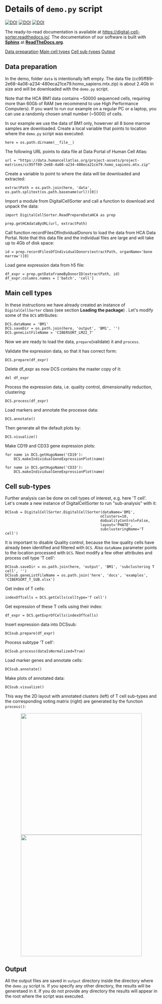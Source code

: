 # Details of ```demo.py``` script

[![DOI](https://badge.fury.io/gh/sdomanskyi%2FDigitalCellSorter.svg)](https://badge.fury.io/gh/sdomanskyi%2FDigitalCellSorter)
[![DOI](https://badge.fury.io/py/DigitalCellSorter.svg)](https://pypi.org/project/DigitalCellSorter)
[![DOI](https://readthedocs.org/projects/digital-cell-sorter/badge/?version=latest)](https://digital-cell-sorter.readthedocs.io/en/latest/?badge=latest)

The ready-to-read documentation is available at https://digital-cell-sorter.readthedocs.io/.
The documentation of our software is built with [**Sphinx**](https://www.sphinx-doc.org/ "Sphinx") at 
[**ReadTheDocs.org**](https://readthedocs.org/).

[Data preparation](#usage)
[Main cell types](#main-cell-types)
[Cell sub-types](#cell-sub-types)
[Output](#output)

## Data preparation

In the demo, folder ```data``` is intentionally left empty. 
The data file (cc95ff89-2e68-4a08-a234-480eca21ce79.homo_sapiens.mtx.zip) is about 2.4Gb in size and
will be downloaded with the ```demo.py``` script.

Note that the HCA BM1 data contains ~50000 sequenced cells, requiring more than 60Gb of RAM (we recommend to use High Performance Computers).
If you want to run our example on a regular PC or a laptop, you can use a randomly chosen small number (~5000) of cells.

In our example  we use the data of BM1 only, howerver all 8 bone marrow samples are downloaded.
Create a local variable that points to location where the ```demo.py``` script was executed:

    here = os.path.dirname(__file__)

The following URL points to data file at Data Portal of Human Cell Atlas:

    url = "https://data.humancellatlas.org/project-assets/project-matrices/cc95ff89-2e68-4a08-a234-480eca21ce79.homo_sapiens.mtx.zip"

Create a variable to point to where the data will be downloaded and extracted:

    extractPath = os.path.join(here, 'data', os.path.splitext(os.path.basename(url))[0])

Import a module from DigitalCellSorter and call a function to download and unpack the data:

    import DigitalCellSorter.ReadPrepareDataHCA as prep

    prep.getHCAdataByURL(url, extractPath)
    
Call function recordFilesOfIndividualDonors to load the data from HCA Data Portal. 
Note that this data file and the individual files are large and will take up to 4Gb of disk space:

    id = prep.recordFilesOfIndividualDonors(extractPath, organName='bone marrow')[0]

Load gene expression data from h5 file:

    df_expr = prep.getDataframeByDonorID(extractPath, id)
    df_expr.columns.names = ['batch', 'cell']


## Main cell types

In these instructions we have already created an instance of ```DigitalCellSorter``` class (see section **Loading the package**) .
Let's modify some of the ```DCS``` attributes:

	DCS.dataName = 'BM1'
	DCS.saveDir = os.path.join(here, 'output', 'BM1', '')
    DCS.geneListFileName = 'CIBERSORT_LM22_7'

Now we are ready to load the data, ```prepare```(validate) it and ```process```.

Validate the expression data, so that it has correct form:

    DCS.prepare(df_expr)

Delete df_expr as now DCS contains the master copy of it:

    del df_expr

Process the expression data, i.e. quality control, dimensionality reduction, clustering:

	DCS.process(df_expr)

Load markers and annotate the processe data:

	DCS.annotate()

Then generate all the default plots by:

	DCS.visualize()

Make CD19 and CD33 gene expression plots:

    for name in DCS.getHugoName('CD19'):
        DCS.makeIndividualGeneExpressionPlot(name)
            
    for name in DCS.getHugoName('CD33'):
        DCS.makeIndividualGeneExpressionPlot(name)


## Cell sub-types

Further analysis can be done on cell types of interest, e.g. here 'T cell'.
Let's create a new instance of DigitalCellSorter to run "sub-analysis" with it:

    DCSsub = DigitalCellSorter.DigitalCellSorter(dataName='BM1', 
                                                nClusters=10, 
                                                doQualityControl=False,
                                                layout='PHATE',
                                                subclusteringName='T cell')

It is important to disable Quality control, because the low quality cells have already been identified and filtered with ```DCS```.
Also ```dataName``` parameter points to the location processed with ```DCS```. 
Next modify a few other attributes and process cell type 'T cell':

    DCSsub.saveDir = os.path.join(here, 'output', 'BM1', 'subclustering T cell', '')
    DCSsub.geneListFileName = os.path.join('here', 'docs', 'examples', 'CIBERSORT_T_SUB.xlsx')

Get index of T cells:

    indexOfTcells = DCS.getCells(celltype='T cell')

Get expression of these T cells using their index:

    df_expr = DCS.getExprOfCells(indexOfTcells)

Insert expression data into DCSsub:

    DCSsub.prepare(df_expr)

Process subtype 'T cell':

    DCSsub.process(dataIsNormalized=True)

Load marker genes and annotate cells:

    DCSsub.annotate()

Make plots of annotated data:

    DCSsub.visualize()


This way the 2D layout with annotated clusters (left) of T cell sub-types and the corresponding voting matrix (right) 
are generated by the function ```process()```:

<p align="middle">
	<img src="https://github.com/sdomanskyi/DigitalCellSorter/blob/master/docs/examples/output/BM1/subclustering T cell/BM1_clusters_by_clusters_annotated.png?raw=true" width="400"/>
	<img src="https://github.com/sdomanskyi/DigitalCellSorter/blob/master/docs/examples/output/BM1/subclustering T cell/BM1_scores_matrix.png?raw=true" height="400"/>
</p>


## Output

All the output files are saved in ```output``` directory inside the directory where the ```demo.py``` script is. 
If you specify any other directory, the results will be generetaed in it.
If you do not provide any directory the results will appear in the root where the script was executed.



